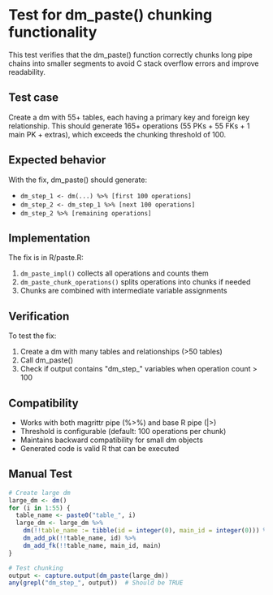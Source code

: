 # Test for dm_paste() chunking functionality

This test verifies that the dm_paste() function correctly chunks long pipe chains
into smaller segments to avoid C stack overflow errors and improve readability.

## Test case

Create a dm with 55+ tables, each having a primary key and foreign key relationship.
This should generate 165+ operations (55 PKs + 55 FKs + 1 main PK + extras),
which exceeds the chunking threshold of 100.

## Expected behavior

With the fix, dm_paste() should generate:
- `dm_step_1 <- dm(...) %>% [first 100 operations]`
- `dm_step_2 <- dm_step_1 %>% [next 100 operations]`
- `dm_step_2 %>% [remaining operations]`

## Implementation

The fix is in R/paste.R:
1. `dm_paste_impl()` collects all operations and counts them
2. `dm_paste_chunk_operations()` splits operations into chunks if needed
3. Chunks are combined with intermediate variable assignments

## Verification

To test the fix:
1. Create a dm with many tables and relationships (>50 tables)
2. Call dm_paste()
3. Check if output contains "dm_step_" variables when operation count > 100

## Compatibility

- Works with both magrittr pipe (%>%) and base R pipe (|>)
- Threshold is configurable (default: 100 operations per chunk)
- Maintains backward compatibility for small dm objects
- Generated code is valid R that can be executed

## Manual Test

```r
# Create large dm
large_dm <- dm()
for (i in 1:55) {
  table_name <- paste0("table_", i)
  large_dm <- large_dm %>% 
    dm(!!table_name := tibble(id = integer(0), main_id = integer(0))) %>%
    dm_add_pk(!!table_name, id) %>%
    dm_add_fk(!!table_name, main_id, main)
}

# Test chunking
output <- capture.output(dm_paste(large_dm))
any(grepl("dm_step_", output))  # Should be TRUE
```